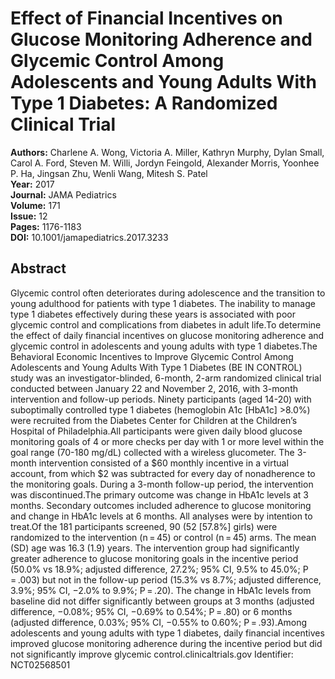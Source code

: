 # Effect of Financial Incentives on Glucose Monitoring Adherence and Glycemic Control Among Adolescents and Young Adults With Type 1 Diabetes: A Randomized Clinical Trial

**Authors:** Charlene A. Wong, Victoria A. Miller, Kathryn Murphy, Dylan Small, Carol A. Ford, Steven M. Willi, Jordyn Feingold, Alexander Morris, Yoonhee P. Ha, Jingsan Zhu, Wenli Wang, Mitesh S. Patel  
**Year:** 2017  
**Journal:** JAMA Pediatrics  
**Volume:** 171  
**Issue:** 12  
**Pages:** 1176-1183  
**DOI:** 10.1001/jamapediatrics.2017.3233  

## Abstract
Glycemic control often deteriorates during adolescence and the transition to young adulthood for patients with type 1 diabetes. The inability to manage type 1 diabetes effectively during these years is associated with poor glycemic control and complications from diabetes in adult life.To determine the effect of daily financial incentives on glucose monitoring adherence and glycemic control in adolescents and young adults with type 1 diabetes.The Behavioral Economic Incentives to Improve Glycemic Control Among Adolescents and Young Adults With Type 1 Diabetes (BE IN CONTROL) study was an investigator-blinded, 6-month, 2-arm randomized clinical trial conducted between January 22 and November 2, 2016, with 3-month intervention and follow-up periods. Ninety participants (aged 14-20) with suboptimally controlled type 1 diabetes (hemoglobin A1c [HbA1c] &gt;8.0%) were recruited from the Diabetes Center for Children at the Children’s Hospital of Philadelphia.All participants were given daily blood glucose monitoring goals of 4 or more checks per day with 1 or more level within the goal range (70-180 mg/dL) collected with a wireless glucometer. The 3-month intervention consisted of a $60 monthly incentive in a virtual account, from which $2 was subtracted for every day of nonadherence to the monitoring goals. During a 3-month follow-up period, the intervention was discontinued.The primary outcome was change in HbA1c levels at 3 months. Secondary outcomes included adherence to glucose monitoring and change in HbA1c levels at 6 months. All analyses were by intention to treat.Of the 181 participants screened, 90 (52 [57.8%] girls) were randomized to the intervention (n = 45) or control (n = 45) arms. The mean (SD) age was 16.3 (1.9) years. The intervention group had significantly greater adherence to glucose monitoring goals in the incentive period (50.0% vs 18.9%; adjusted difference, 27.2%; 95% CI, 9.5% to 45.0%; P = .003) but not in the follow-up period (15.3% vs 8.7%; adjusted difference, 3.9%; 95% CI, −2.0% to 9.9%; P = .20). The change in HbA1c levels from baseline did not differ significantly between groups at 3 months (adjusted difference, −0.08%; 95% CI, −0.69% to 0.54%; P = .80) or 6 months (adjusted difference, 0.03%; 95% CI, −0.55% to 0.60%; P = .93).Among adolescents and young adults with type 1 diabetes, daily financial incentives improved glucose monitoring adherence during the incentive period but did not significantly improve glycemic control.clinicaltrials.gov Identifier: NCT02568501

